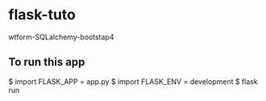 # flask-tuto
wtform-SQLalchemy-bootstap4

To run this app
------------------
$ import FLASK_APP = app.py
$ import FLASK_ENV = development
$ flask run
